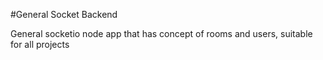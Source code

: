 #General Socket Backend

General socketio node app that has concept of rooms and users, suitable for all projects
